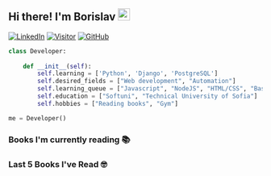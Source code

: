 ## Hi there! I'm Borislav <img src="https://media.giphy.com/media/hvRJCLFzcasrR4ia7z/giphy.gif" width="24px" height="24px">

[![LinkedIn](https://img.shields.io/badge/-LinkedIn-0e76a8?style=flat-square&logo=Linkedin&logoColor=white)](https://www.linkedin.com/in/borislav-borisov99/) 
[![Visitor](https://visitor-badge.laobi.icu/badge?page_id=bongoslav.bongoslav)](https://github.com/bongoslav)
[![GitHub](https://img.shields.io/badge/-Github-000000?style=flat-square&logo=Github&logoColor=white)](https://github.com/bongoslav)

```python
class Developer:
    
    def __init__(self):    
        self.learning = ['Python', 'Django', 'PostgreSQL']
        self.desired_fields = ["Web development", "Automation"]
        self.learning_queue = ["Javascript", "NodeJS", "HTML/CSS", "Bash"]
        self.education = ["Softuni", "Technical University of Sofia"]
        self.hobbies = ["Reading books", "Gym"]

me = Developer()
```

### Books I'm currently reading 📚
<!-- GOODREADS-LIST:START -->

<!-- GOODREADS-LIST:END -->

### Last 5 Books I've Read 🤓
<!-- GOODREADS-READ-LIST:START -->

<!-- GOODREADS-READ-LIST:END -->
